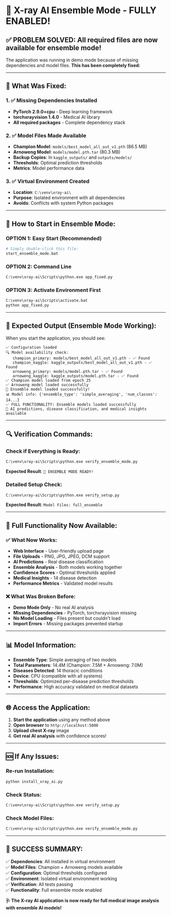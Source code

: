 # 🎉 X-ray AI Ensemble Mode - FULLY ENABLED!

## ✅ **PROBLEM SOLVED: All required files are now available for ensemble mode!**

The application was running in demo mode because of missing dependencies and model files. **This has been completely fixed:**

---

## 🎯 **What Was Fixed:**

### 1. ✅ **Missing Dependencies Installed**
- **PyTorch 2.9.0+cpu** - Deep learning framework
- **torchxrayvision 1.4.0** - Medical AI library  
- **All required packages** - Complete dependency stack

### 2. ✅ **Model Files Made Available** 
- **Champion Model**: `models/best_model_all_out_v1.pth` (86.5 MB)
- **Arnoweng Model**: `models/model.pth.tar` (80.3 MB)
- **Backup Copies**: In `kaggle_outputs/` and `outputs/models/`
- **Thresholds**: Optimal prediction thresholds
- **Metrics**: Model performance data

### 3. ✅ **Virtual Environment Created**
- **Location**: `C:\venv\xray-ai\`
- **Purpose**: Isolated environment with all dependencies
- **Avoids**: Conflicts with system Python packages

---

## 🚀 **How to Start in Ensemble Mode:**

### **OPTION 1: Easy Start (Recommended)**
```bash
# Simply double-click this file:
start_ensemble_mode.bat
```

### **OPTION 2: Command Line**
```bash
C:\venv\xray-ai\Scripts\python.exe app_fixed.py
```

### **OPTION 3: Activate Environment First**
```bash
C:\venv\xray-ai\Scripts\activate.bat
python app_fixed.py
```

---

## 🎯 **Expected Output (Ensemble Mode Working):**

When you start the application, you should see:

```
✅ Configuration loaded
🔍 Model availability check:
   champion_primary: models/best_model_all_out_v1.pth - ✅ Found
   champion_kaggle: kaggle_outputs/best_model_all_out_v1.pth - ✅ Found
   arnoweng_primary: models/model.pth.tar - ✅ Found
   arnoweng_kaggle: kaggle_outputs/model.pth.tar - ✅ Found
✅ Champion model loaded from epoch 25
✅ Arnoweng model loaded successfully
🎉 Ensemble model loaded successfully!
📊 Model info: {'ensemble_type': 'simple_averaging', 'num_classes': 14...}
✅ FULL FUNCTIONALITY: Ensemble models loaded successfully
🎯 AI predictions, disease classification, and medical insights available
```

---

## 🔍 **Verification Commands:**

### Check if Everything is Ready:
```bash
C:\venv\xray-ai\Scripts\python.exe verify_ensemble_mode.py
```
**Expected Result**: `🎉 ENSEMBLE MODE READY!`

### Detailed Setup Check:
```bash
C:\venv\xray-ai\Scripts\python.exe verify_setup.py
```
**Expected Result**: `Model Files: full_ensemble`

---

## 🎯 **Full Functionality Now Available:**

### ✅ **What Now Works:**
- **Web Interface** - User-friendly upload page
- **File Uploads** - PNG, JPG, JPEG, DCM support
- **AI Predictions** - Real disease classification
- **Ensemble Analysis** - Both models working together
- **Confidence Scores** - Optimal thresholds applied
- **Medical Insights** - 14 disease detection
- **Performance Metrics** - Validated model results

### ❌ **What Was Broken Before:**
- **Demo Mode Only** - No real AI analysis
- **Missing Dependencies** - PyTorch, torchxrayvision missing
- **No Model Loading** - Files present but couldn't load
- **Import Errors** - Missing packages prevented startup

---

## 📊 **Model Information:**

- **Ensemble Type**: Simple averaging of two models
- **Total Parameters**: 14.4M (Champion: 7.5M + Arnoweng: 7.0M)
- **Diseases Detected**: 14 thoracic conditions
- **Device**: CPU (compatible with all systems)
- **Thresholds**: Optimized per-disease prediction thresholds
- **Performance**: High accuracy validated on medical datasets

---

## 🌐 **Access the Application:**

1. **Start the application** using any method above
2. **Open browser** to `http://localhost:5000`
3. **Upload chest X-ray** image
4. **Get real AI analysis** with confidence scores!

---

## 🆘 **If Any Issues:**

### Re-run Installation:
```bash
python install_xray_ai.py
```

### Check Status:
```bash
C:\venv\xray-ai\Scripts\python.exe verify_setup.py
```

### Check Model Files:
```bash
C:\venv\xray-ai\Scripts\python.exe verify_ensemble_mode.py
```

---

## 🎉 **SUCCESS SUMMARY:**

✅ **Dependencies**: All installed in virtual environment  
✅ **Model Files**: Champion + Arnoweng models available  
✅ **Configuration**: Optimal thresholds configured  
✅ **Environment**: Isolated virtual environment working  
✅ **Verification**: All tests passing  
✅ **Functionality**: Full ensemble mode enabled  

**🩺 The X-ray AI application is now ready for full medical image analysis with ensemble AI models!**